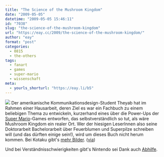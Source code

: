 ```yaml
---
title: "The Science of the Mushroom Kingdom"
date: "2009-05-05"
datetime: "2009-05-05 15:46:11"
id: "7038"
slug: "the-science-of-the-mushroom-kingdom"
url: "https://eay.cc/2009/the-science-of-the-mushroom-kingdom/"
author: "eay"
format: "post"
categories:
  - 0815
  - the-others
tags:
  - fanart
  - games
  - super-mario
  - wissenschaft
meta:
  - yourls_shorturl: "https://eay.li/b5"
---
```


![](/uploads/2009/mushroomscience.jpg) Der amerikanische Kommunikationsdesign-Student Theyab hat im Rahmen einer Hausarbeit, deren Ziel es war ein Fachbuch zu einem beliebigen Thema zu entwickeln, kurzerhand eines über die Power-Ups der [Super Mario](//eay.cc/tag/super-mario/)\-Games entworfen, das selbstverständlich so tut, als wäre Mushroom Kingdom ein realer Ort. Wer der hiesigen LeserInnen also seine Doktorarbeit Bachelorarbeit über Feuerblumen und Superpilze schreiben will (und das dürften einige sein!), wird um dieses Buch nicht herum kommen. Bei Kotaku gibt's [mehr Bilder](http://kotaku.com/5239908/the-science-of-the-mushroom-kingdom-explores-super-flora). ([via](http://nerdismissexy.blogspot.com/2009/05/ein-fachbuch-uber-die-power-ups-der.html))

Und bei Verständnisschwierigkeiten gibt's Nintendo sei Dank auch [Abhilfe](//eay.cc/2008/super-mario-super-englisch/).
